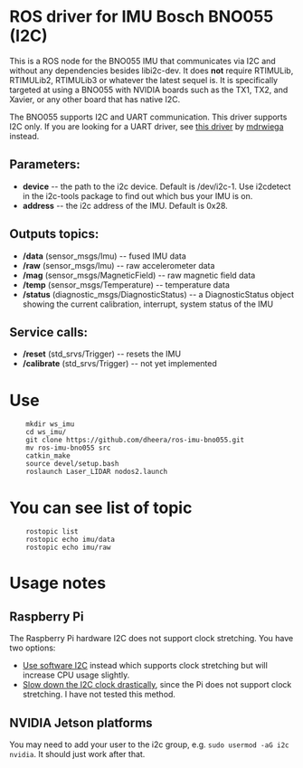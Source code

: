 # ROS driver for IMU Bosch BNO055 (I2C)

This is a ROS node for the BNO055 IMU that communicates via I2C and without any dependencies besides libi2c-dev. It does **not** require RTIMULib, RTIMULib2, RTIMULib3 or whatever the latest sequel is. It is specifically targeted at using a BNO055 with NVIDIA boards such as the TX1, TX2, and Xavier, or any other board that has native I2C.

The BNO055 supports I2C and UART communication. This driver supports I2C only. If you are looking for a UART driver, see [this driver](https://github.com/mdrwiega/bosch_imu_driver) by [mdrwiega](https://github.com/mdrwiega) instead.

## Parameters:

* **device** -- the path to the i2c device. Default is /dev/i2c-1. Use i2cdetect in the i2c-tools package to find out which bus your IMU is on.
* **address** -- the i2c address of the IMU. Default is 0x28.

## Outputs topics:
* **/data** (sensor\_msgs/Imu) -- fused IMU data
* **/raw** (sensor\_msgs/Imu) -- raw accelerometer data
* **/mag** (sensor\_msgs/MagneticField) -- raw magnetic field data
* **/temp** (sensor\_msgs/Temperature) -- temperature data
* **/status** (diagnostic\_msgs/DiagnosticStatus) -- a DiagnosticStatus object showing the current calibration, interrupt, system status of the IMU

## Service calls:
* **/reset** (std\_srvs/Trigger) -- resets the IMU
* **/calibrate** (std\_srvs/Trigger) -- not yet implemented

# Use

        mkdir ws_imu
        cd ws_imu/
        git clone https://github.com/dheera/ros-imu-bno055.git
        mv ros-imu-bno055 src
        catkin_make
        source devel/setup.bash
        roslaunch Laser_LIDAR nodos2.launch

# You can see list of topic

        rostopic list
        rostopic echo imu/data
        rostopic echo imu/raw

# Usage notes

## Raspberry Pi

The Raspberry Pi hardware I2C does not support clock stretching. You have two options:

* [Use software I2C](https://github.com/fivdi/i2c-bus/blob/master/doc/raspberry-pi-software-i2c.md) instead which supports clock stretching but will increase CPU usage slightly.
* [Slow down the I2C clock drastically](https://learn.adafruit.com/circuitpython-on-raspberrypi-linux/i2c-clock-stretching), since the Pi does not support clock stretching. I have not tested this method.

## NVIDIA Jetson platforms

You may need to add your user to the i2c group, e.g. `sudo usermod -aG i2c nvidia`. It should just work after that.

